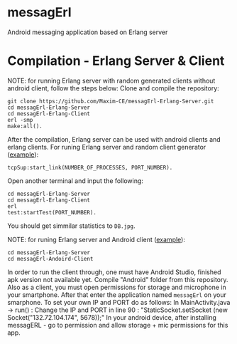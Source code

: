 # messagErl
Android messaging application based on Erlang server

# Compilation - Erlang Server & Client
NOTE: for running Erlang server with random generated clients without android client, follow the steps below:
Clone and compile the repository:
```
git clone https://github.com/Maxim-CE/messagErl-Erlang-Server.git
cd messagErl-Erlang-Server
cd messagErl-Erlang-Client
erl -smp
make:all().
```
After the compilation, Erlang server can be used with android clients and erlang clients.
For runing Erlang server and random client generator ([example](https://youtu.be/s1EGwyiYqnw?t=52)):
```
tcpSup:start_link(NUMBER_OF_PROCESSES, PORT_NUMBER).
```
Open another terminal and input the following:
```
cd messagErl-Erlang-Server
cd messagErl-Erlang-Client
erl
test:startTest(PORT_NUMBER).
```
You should get simmilar statistics to `DB.jpg`.

NOTE: for runing Erlang server and Android client ([example](https://www.youtube.com/watch?v=s1EGwyiYqnw)):
```
cd messagErl-Erlang-Server
cd messagErl-Andoird-Client
```
In order to run the client through, one must have Android Studio, finished apk version not available yet.
Compile "Android" folder from this repository.
Also as a client, you must open permissions for storage and microphone in your smartphone.
After that enter the application named `messagErl` on your smarphone.
To set your own IP and PORT do as follows:
In MainActivity.java -> run() :
Change the IP and PORT in line 90 : "StaticSocket.setSocket (new Socket("132.72.104.174", 5678));"
In your android device, after installing messagERL - go to permission and allow storage + mic permissions for this app.

